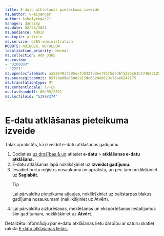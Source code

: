 ```yaml
---
title: E-datu atklāšanas pieteikuma izveide
ms.author: v-aiyengar
author: AshaIyengar21
manager: dansimp
ms.date: 02/26/2021
ms.audience: Admin
ms.topic: article
ms.service: o365-administration
ROBOTS: NOINDEX, NOFOLLOW
localization_priority: Normal
ms.collection: Adm_O365
ms.custom:
- "3200003"
- "7221"
ms.openlocfilehash: aa505491f205eafd032fb3eef95f5d7d6f5226c61b73462312573789745258fc
ms.sourcegitcommit: b5f7da89a650d2915dc652449623c78be6247175
ms.translationtype: MT
ms.contentlocale: lv-LV
ms.lasthandoff: 08/05/2021
ms.locfileid: "53988374"
---
```

# <a name="create-an-ediscovery-case"></a>E-datu atklāšanas pieteikuma izveide

Tālāk aprakstīts, kā izveidot e-datu atklāšanas gadījumu.

1. Dodieties [uz drošības & un](https://go.microsoft.com/fwlink/p/?linkid=2077143) atlasiet **e-datu**  >  **atklāšanas e-datu atklāšana.**
1. E-datu atklāšanas lapā noklikšķiniet uz **Izveidot gadījumu.**
1. Ievadiet burtu reģistrs nosaukumu un aprakstu, un pēc tam noklikšķiniet uz **Saglabāt.**
    > [!TIP]
    >Lai pārvaldītu pieteikuma atļaujas, noklikšķiniet uz baltstarpas blakus gadījuma nosaukumam (neklikšķiniet uz Atvērt).
1. Lai pārvaldītu aizturēšanas, meklēšanas un eksportēšanas iestatījumus šim gadījumam, noklikšķiniet uz **Atvērt**.

Detalizētu informāciju par e-datu atklāšanas lietu darbību ar saturu skatiet rakstā [E-datu atklāšanas lietas.](https://go.microsoft.com/fwlink/?linkid=2101589)
